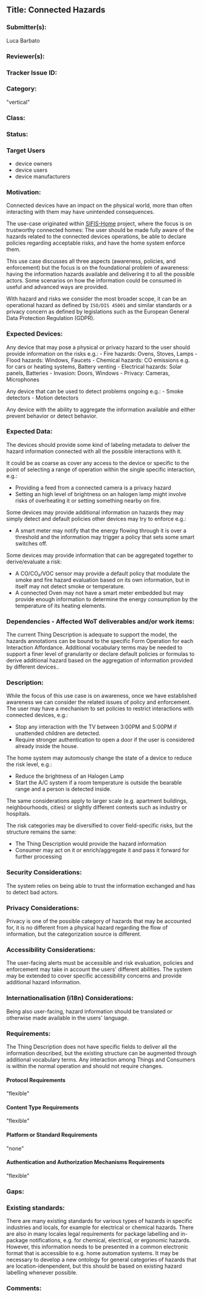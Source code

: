 ## Title: Connected Hazards

### Submitter(s):

Luca Barbato

### Reviewer(s):

<Suggest reviewers>

### Tracker Issue ID:

<please leave blank>

### Category:

"vertical"

### Class:

<please leave blank>

### Status:

<please leave blank>

### Target Users

- device owners
- device users
- device manufacturers


### Motivation:

Connected devices have an impact on the physical world, more than often interacting with them may have unintended consequences.

The use-case originated within [SIFIS-Home](https://sifis-home.eu) project, where the focus is on trustworthy connected homes:
The user should be made fully aware of the hazards related to the connected devices operations, be able to declare policies regarding acceptable risks, and have the home system enforce them.

This use case discusses all three aspects (awareness, policies, and enforcement) but the focus is on the foundational problem of awareness: having the information hazards available and delivering it to all the possible actors.
Some scenarios on how the information could be consumed in useful and advanced ways are provided.

With hazard and risks we consider the most broader scope, it can be an operational hazard as defined by `ISO/DIS 45001` and similar standards or a privacy concern as defined by legislations such as the European General Data Protection Regulation (GDPR).

### Expected Devices:

Any device that may pose a physical or privacy hazard to the user should provide information on the risks e.g.:
    - Fire hazards: Ovens, Stoves, Lamps
    - Flood hazards: Windows, Faucets
    - Chemical hazards: CO emissions e.g. for cars or heating systems, Battery venting
    - Electrical hazards: Solar panels, Batteries
    - Invasion: Doors, Windows
    - Privacy: Cameras, Microphones

Any device that can be used to detect problems ongoing e.g.:
    - Smoke detectors
    - Motion detectors

Any device with the ability to aggregate the information available and either prevent behavior or detect behavior.

### Expected Data:

The devices should provide some kind of labeling metadata to deliver the hazard information connected with all the possible interactions with it.

It could be as coarse as cover any access to the device or specific to the point of selecting a range of operation within the single specific interaction, e.g.:
- Providing a feed from a connected camera is a privacy hazard
- Setting an high level of brightness on an halogen lamp might involve risks of overheating it or setting something nearby on fire.

Some devices may provide additional information on hazards they may simply detect and default policies other devices may try to enforce e.g.:
- A smart meter may notify that the energy flowing through it is over a threshold and the information may trigger a policy that sets some smart switches off.

Some devices may provide information that can be aggregated together to derive/evaluate a risk:
- A CO/CO₂/VOC sensor may provide a default policy that modulate the smoke and fire hazard evaluation based on its own information, but in itself may not detect smoke or temperature.
- A connected Oven may not have a smart meter embedded but may provide enough information to determine the energy consumption by the temperature of its heating elements.

### Dependencies - Affected WoT deliverables and/or work items:

The current Thing Description is adequate to support the model, the hazards annotations can be bound to the specific Form Operation for each Interaction Affordance.
Additional vocabulary terms may be needed to support a finer level of granularity or declare default policies or formulas to derive additional hazard based on the aggregation of information provided by different devices..

### Description:
While the focus of this use case is on awareness, once we have established awareness
we can consider the related issues of policy and enforcement.
The user may have a mechanism to set policies to restrict interactions with connected devices, e.g.:
- Stop any interaction with the TV between 3:00PM and 5:00PM if unattended children are detected.
- Require stronger authentication to open a door if the user is considered already inside the house.

The home system may automously change the state of a device to reduce the risk level, e.g.:
- Reduce the brightness of an Halogen Lamp
- Start the A/C system if a room temperature is outside the bearable range and a person is detected inside.

The same considerations apply to larger scale (e.g. apartment buildings, neighbourhoods, cities) or slightly different contexts such as industry or hospitals.

The risk categories may be diversified to cover field-specific risks, but the structure remains the same:
- The Thing Description would provide the hazard information
- Consumer may act on it or enrich/aggregate it and pass it forward for further processing

### Security Considerations:

The system relies on being able to trust the information exchanged and has to detect bad actors.

### Privacy Considerations:

Privacy is one of the possible category of hazards that may be accounted for, it is no different from a physical hazard regarding the flow of information, but the categorization source is different.

### Accessibility Considerations:

The user-facing alerts must be accessible and risk evaluation, policies and enforcement may take in account the users' different abilities.
The system may be extended to cover specific accessibility concerns and provide additional hazard information.

### Internationalisation (i18n) Considerations:

Being also user-facing, hazard information should be translated or otherwise made available in the users' language.

### Requirements:

The Thing Description does not have specific fields to deliver all the information described, but the existing structure can be augmented through additional vocabulary terms.
Any interaction among Things and Consumers is within the normal operation and should not require changes.

#### Protocol Requirements

"flexible"

#### Content Type Requirements

"flexible"

#### Platform or Standard Requirements

"none"

#### Authentication and Authorization Mechanisms Requirements

"flexible"

### Gaps:

### Existing standards:

There are many existing standards for various types of hazards in specific industries and
locals, for example for electrical or chemical hazards.  There are also in many locales legal
requirements for package labelling and in-package notifications, e.g. for chemical, electrical,
or ergonomic hazards.  However, this information needs to be presented in a common
electronic format that is accessible to e.g. home automation systems.  It may be necessary
to develop a new ontology for general categories of hazards that are location-idenpendent,
but this should be based on existing hazard labelling whenever possible.

### Comments:

